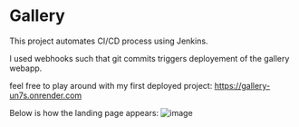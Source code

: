 # Gallery

This project automates CI/CD process using Jenkins.

I used webhooks such that git commits triggers deployement of the gallery webapp.

feel free to play around with my first deployed project: https://gallery-un7s.onrender.com

Below is how the landing page appears:
![image](https://github.com/LukaLmelias/gallery/assets/71344715/743eb1cb-9481-4218-80dd-a121cdbd77ae)

